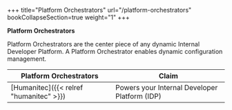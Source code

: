 +++
title="Platform Orchestrators"
url="/platform-orchestrators"
bookCollapseSection=true
weight="1"
+++

**Platform Orchestrators**

Platform Orchestrators are the center piece of any dynamic Internal Developer Platform.
A Platform Orchestrator enables dynamic configuration management.


| **Platform Orchestrators**                    | **Claim**                                                                 |
| --------------------------------------------- | ------------------------------------------------------------------------- |
| [Humanitec]({{< relref "humanitec" >}})       | Powers your Internal Developer Platform (IDP)                             |


